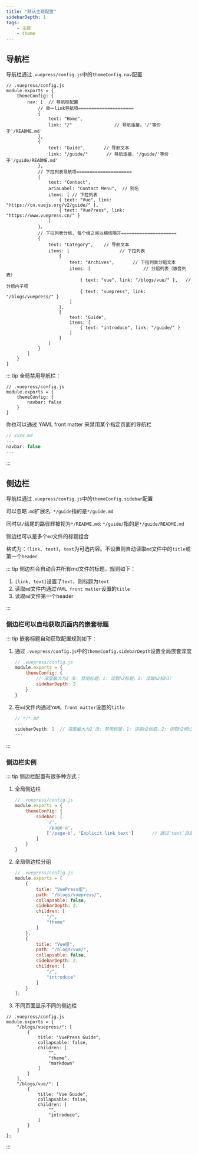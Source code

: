```yaml
---
title: "默认主题配置"
sidebarDepth: 1
tags: 
    - 主题
    - theme
---
```


## 导航栏

导航栏通过`.vuepress/config.js`中的`themeConfig.nav`配置

```js{4}
// .vuepress/config.js
module.exports = {
    themeConfig: {
        nav: [  // 导航栏配置
            // 单一link导航项=====================
            {
                text: "Home",      
                link: "/"                // 导航连接，'/'等价于'/README.md'
            },
            {
                text: "Guide",       // 导航文本
                link: "/guide/"       // 导航连接，'/guide/'等价于'/guide/README.md'
            },
            // 下拉列表导航项=====================
            {
                text: "Contact",
                ariaLabel: "Contact Menu",  // 别名
                items: [ // 下拉列表
                    { text: "Vue", link: "https://cn.vuejs.org/v2/guide/" },
                    { text: "VuePress", link: "https://www.vuepress.cn/" }
                ]
            }，
            // 下拉列表分组, 每个组之间以横线隔开=====================
            {
                text: "Category",    // 导航文本
                items: [                   // 下拉列表
                    {
                        text: "Archives",       // 下拉列表分组文本
                        items: [                    // 分组列表（嵌套列表）
                            { text: "vue", link: "/blogs/vue/" },   // 分组内子项
                            { text: "vuepress", link: "/blogs/vuepress/" }
                        ]
                    },
                    {
                        text: "Guide",
                        items: [
                            { text: "introduce", link: "/guide/" }
                        ]
                    }
                ]
            }
        ]
    }
}
```

::: tip
全局禁用导航栏：

```js{4}
// .vuepress/config.js
module.exports = {
    themeConfig: {
        navbar: false
    }
}
```

你也可以通过 YAML front matter 来禁用某个指定页面的导航栏

```js
// xxxx.md
---
navbar: false
---
```

:::

## 侧边栏

导航栏通过`.vuepress/config.js`中的`themeConfig.sidebar`配置

可以忽略`.md`扩展名: `*/guide`指的是`*/guide.md`

同时以`/`结尾的路径辉被视为`*/README.md`: `*/guide/`指的是`*/guide/README.md`

侧边栏可以是多个`md`文件的标题组合

格式为：`[link, text]`，`text`为可选内容。不设置则自动读取`md`文件中的`title`或第一个`header`

::: tip 侧边栏会自动合并所有md文件的标题，规则如下：

1. `[link, text]`设置了`text`，则标题为`text`
2. 读取`md`文件内通过`YAML front matter`设置的`title`
3. 读取`md`文件第一个header

:::

### 侧边栏可以自动获取页面内的嵌套标题

::: tip 嵌套标题自动获取配置规则如下：

1. 通过 `.vuepress/config.js`中的`themeConfig.sidebarDepth`设置全局嵌套深度

    ```js
    // .vuepress/config.js
    module.exports = {
        themeConfig: {
            // 深度最大为2（0: 禁用标题，1: 读取h2标题，2: 读取h2和h3）
            sidebarDepth: 2     
        }
    }
    ```

2. 在`md`文件内通过`YAML front matter`设置的`title`

    ```js
    // */*.md
    ---
    sidebarDepth: 2  // 深度最大为2（0: 禁用标题，1: 读取h2标题，2: 读取h2和h3）
    ---
    ```

:::

### 侧边栏实例

::: tip 侧边栏配置有很多种方式：

1. 全局侧边栏

    ```js
    // .vuepress/config.js
    module.exports = {
        themeConfig: {
            sidebar: [
                '/',
                '/page-a',
                ['/page-b', 'Explicit link text']       // 通过`text`自定义标题
            ]   
        }
    }
    ```

2. 全局侧边栏分组

    ```js
    // .vuepress/config.js
    module.exports = [
        {
            title: "VuePress组",
            path: "/blogs/vuepress/",
            collapsable: false,
            sidebarDepth: 2,
            children: [
                "/",
                "theme"
            ]
        },
        {
            title: "Vue组",
            path: "/blogs/vue/",
            collapsable: false,
            sidebarDepth: 2,
            children: [
                "/",
                "introduce"
            ]
        }
    ];
    ```

3. 不同页面显示不同的侧边栏

```js{3}
// .vuepress/config.js
module.exports = {
    "/blogs/vuepress/": [
        {
            title: "VuePress Guide",
            collapsable: false,
            children: [
                "",
                "theme",
                "markdown"
            ]
        }
    ],
    "/blogs/vue/": [
        {
            title: "Vue Guide",
            collapsable: false,
            children: [
                "",
                "introduce",
            ]
        }
    ]
};
```

:::
